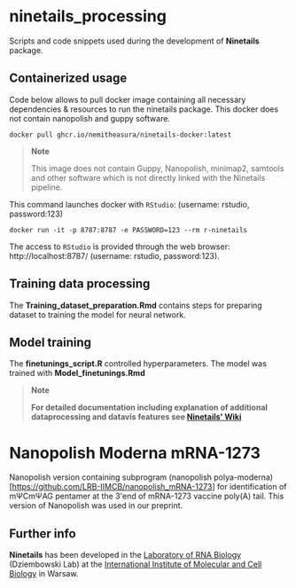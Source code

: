 # ninetails_processing
Scripts and code snippets used during the development of **Ninetails** package.

## Containerized usage

Code below allows to pull docker image containing all necessary dependencies & resources to run the ninetails package. This docker does not contain nanopolish and guppy software.

``` 
docker pull ghcr.io/nemitheasura/ninetails-docker:latest
```

> **Note**
>
> This image does not contain Guppy, Nanopolish, minimap2, samtools and other software which is not directly linked with the Ninetails pipeline.

</div>

This command launches docker with `RStudio`: (username: rstudio, password:123)

```
docker run -it -p 8787:8787 -e PASSWORD=123 --rm r-ninetails
```
The access to `RStudio` is provided through the web browser: http://localhost:8787/ (username: rstudio, password:123).

## Training data processing

The **Training_dataset_preparation.Rmd** contains steps for preparing dataset to training the model for neural network. 


## Model training

The **finetunings_script.R** controlled hyperparameters. The model was trained with **Model_finetunings.Rmd**

> **Note**
> 
> **For detailed documentation including explanation of additional dataprocessing and datavis features see <a href="https://github.com/LRB-IIMCB/ninetails/wiki">Ninetails' Wiki</a>**
>
</div>

# Nanopolish Moderna mRNA-1273

Nanopolish version containing subprogram (nanopolish polya-moderna)[https://github.com/LRB-IIMCB/nanopolish_mRNA-1273] for identification of mΨCmΨAG pentamer at the 3'end of mRNA-1273 vaccine poly(A) tail. This version of Nanopolish was used in our preprint. 



## Further info

**Ninetails** has been developed in the <a href="https://www.iimcb.gov.pl/en/research/41-laboratory-of-rna-biology-era-chairs-group">Laboratory of RNA Biology</a> (Dziembowski Lab) at the <a href="https://www.iimcb.gov.pl/en/">International Institute of Molecular and Cell Biology</a> in Warsaw.
